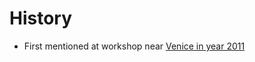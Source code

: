# History

* First mentioned at workshop near [Venice in year 2011](https://dzone.com/articles/microservices-vs-soa-is-there-any-difference-at-al)
